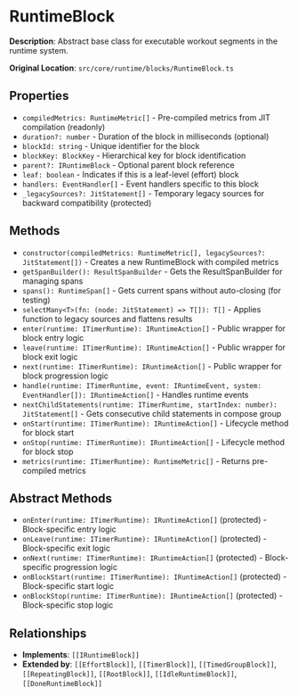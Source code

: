 # RuntimeBlock

**Description**: Abstract base class for executable workout segments in the runtime system.

**Original Location**: `src/core/runtime/blocks/RuntimeBlock.ts`

## Properties

*   `compiledMetrics: RuntimeMetric[]` - Pre-compiled metrics from JIT compilation (readonly)
*   `duration?: number` - Duration of the block in milliseconds (optional)
*   `blockId: string` - Unique identifier for the block
*   `blockKey: BlockKey` - Hierarchical key for block identification
*   `parent?: IRuntimeBlock` - Optional parent block reference
*   `leaf: boolean` - Indicates if this is a leaf-level (effort) block
*   `handlers: EventHandler[]` - Event handlers specific to this block
*   `_legacySources?: JitStatement[]` - Temporary legacy sources for backward compatibility (protected)

## Methods

*   `constructor(compiledMetrics: RuntimeMetric[], legacySources?: JitStatement[])` - Creates a new RuntimeBlock with compiled metrics
*   `getSpanBuilder(): ResultSpanBuilder` - Gets the ResultSpanBuilder for managing spans
*   `spans(): RuntimeSpan[]` - Gets current spans without auto-closing (for testing)
*   `selectMany<T>(fn: (node: JitStatement) => T[]): T[]` - Applies function to legacy sources and flattens results
*   `enter(runtime: ITimerRuntime): IRuntimeAction[]` - Public wrapper for block entry logic
*   `leave(runtime: ITimerRuntime): IRuntimeAction[]` - Public wrapper for block exit logic  
*   `next(runtime: ITimerRuntime): IRuntimeAction[]` - Public wrapper for block progression logic
*   `handle(runtime: ITimerRuntime, event: IRuntimeEvent, system: EventHandler[]): IRuntimeAction[]` - Handles runtime events
*   `nextChildStatements(runtime: ITimerRuntime, startIndex: number): JitStatement[]` - Gets consecutive child statements in compose group
*   `onStart(runtime: ITimerRuntime): IRuntimeAction[]` - Lifecycle method for block start
*   `onStop(runtime: ITimerRuntime): IRuntimeAction[]` - Lifecycle method for block stop
*   `metrics(runtime: ITimerRuntime): RuntimeMetric[]` - Returns pre-compiled metrics

## Abstract Methods

*   `onEnter(runtime: ITimerRuntime): IRuntimeAction[]` (protected) - Block-specific entry logic
*   `onLeave(runtime: ITimerRuntime): IRuntimeAction[]` (protected) - Block-specific exit logic
*   `onNext(runtime: ITimerRuntime): IRuntimeAction[]` (protected) - Block-specific progression logic
*   `onBlockStart(runtime: ITimerRuntime): IRuntimeAction[]` (protected) - Block-specific start logic
*   `onBlockStop(runtime: ITimerRuntime): IRuntimeAction[]` (protected) - Block-specific stop logic

## Relationships
*   **Implements**: `[[IRuntimeBlock]]`
*   **Extended by**: `[[EffortBlock]]`, `[[TimerBlock]]`, `[[TimedGroupBlock]]`, `[[RepeatingBlock]]`, `[[RootBlock]]`, `[[IdleRuntimeBlock]]`, `[[DoneRuntimeBlock]]`